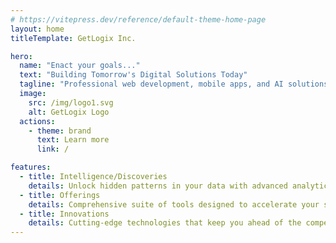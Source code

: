 ```yaml
---
# https://vitepress.dev/reference/default-theme-home-page
layout: home
titleTemplate: GetLogix Inc.

hero:
  name: "Enact your goals..."
  text: "Building Tomorrow's Digital Solutions Today"
  tagline: "Professional web development, mobile apps, and AI solutions that drive your business forward"
  image:
    src: /img/logo1.svg
    alt: GetLogix Logo
  actions:
    - theme: brand
      text: Learn more
      link: /

features:
  - title: Intelligence/Discoveries
    details: Unlock hidden patterns in your data with advanced analytics. Transform raw information into actionable insights that drive strategic decisions. Discover opportunities others miss with our intelligent discovery engine.
  - title: Offerings
    details: Comprehensive suite of tools designed to accelerate your success. From consulting to implementation, we provide end-to-end solutions. Tailored services that adapt to your unique business requirements.
  - title: Innovations
    details: Cutting-edge technologies that keep you ahead of the competition. Breakthrough solutions that redefine what's possible in your industry. Revolutionary approaches that turn ambitious goals into tangible results.
---
```

